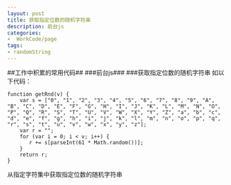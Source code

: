 ```yaml
---
layout: post
title: 获取指定位数的随机字符串
description: 前台js
categories:
-  WorkCode/page
tags:
- randomString
---
```


##工作中积累的常用代码##
###前台js###
###获取指定位数的随机字符串
如以下代码：  

	function getRnd(v) {  
		var s = ["0", "1", "2", "3", "4", "5", "6", "7", "8", "9", "A", "B", "C", "D", "E", "F", "G", "H", "I", "J", "K", "L", "M", "N", "O", "P", "Q", "R", "S", "T", "U", "V", "W", "X", "Y", "Z", "a", "b", "c", "d", "e", "f", "g", "h", "i", "j", "k", "l", "m", "n", "o", "p", "q", "r", "s", "t", "u", "v", "w", "x", "y", "z"];  
		var r = "";  
		for (var i = 0; i < v; i++) {  
		   r += s[parseInt(61 * Math.random())];  
		}  
		return r;  
	}
从指定字符集中获取指定位数的随机字符串